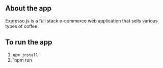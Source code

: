 ## About the app

Expresso.js is a full stack e-commerce web application that sells various types of coffee.


## To run the app

1. `npm install`
2. `npm run 